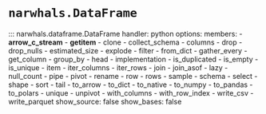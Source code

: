 # `narwhals.DataFrame`

::: narwhals.dataframe.DataFrame
    handler: python
    options:
      members:
        - __arrow_c_stream__
        - __getitem__
        - clone
        - collect_schema
        - columns
        - drop
        - drop_nulls
        - estimated_size
        - explode
        - filter
        - from_dict
        - gather_every
        - get_column
        - group_by
        - head
        - implementation
        - is_duplicated
        - is_empty
        - is_unique
        - item
        - iter_columns
        - iter_rows
        - join
        - join_asof
        - lazy
        - null_count
        - pipe
        - pivot
        - rename
        - row
        - rows
        - sample
        - schema
        - select
        - shape
        - sort
        - tail
        - to_arrow
        - to_dict
        - to_native
        - to_numpy
        - to_pandas
        - to_polars
        - unique
        - unpivot
        - with_columns
        - with_row_index
        - write_csv
        - write_parquet
      show_source: false
      show_bases: false
